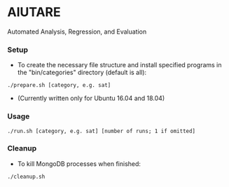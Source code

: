 # AIUTARE
Automated Analysis, Regression, and Evaluation

### Setup
- To create the necessary file structure and install 
specified programs in the "bin/categories" directory (default is all):
```
./prepare.sh [category, e.g. sat]
```
- (Currently written only for Ubuntu 16.04 and 18.04)

### Usage
```
./run.sh [category, e.g. sat] [number of runs; 1 if omitted]
```

### Cleanup
- To kill MongoDB processes when finished:
```
./cleanup.sh
```